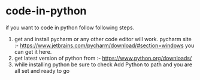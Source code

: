 # code-in-python
if you want to code in python follow following steps.
1) get and install pycharm or any other code editor will work. pycharm site :- https://www.jetbrains.com/pycharm/download/#section=windows you can get it here.
2) get latest version of python from :- https://www.python.org/downloads/
3) while installing python be sure to check Add Python to path
   and you are all set and ready to go
